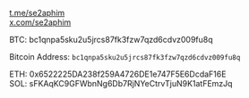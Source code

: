 <a href="https://t.me/se2aphim" target="_blank">t.me/se2aphim</a>  
<a href="https://x.com/se2aphim" target="_blank">x.com/se2aphim</a>   

BTC: bc1qnpa5sku2u5jrcs87fk3fzw7qzd6cdvz009fu8q  

<span>Bitcoin Address:</span>
<code id="btc-address">bc1qnpa5sku2u5jrcs87fk3fzw7qzd6cdvz009fu8q</code>



ETH: 0x6522225DA238f259A4726DE1e747F5E6DcdaF16E  
SOL: sFKAqKC9GFWbnNg6Db7RjNYeCtrvTjuN9K1atFEmzJq  

